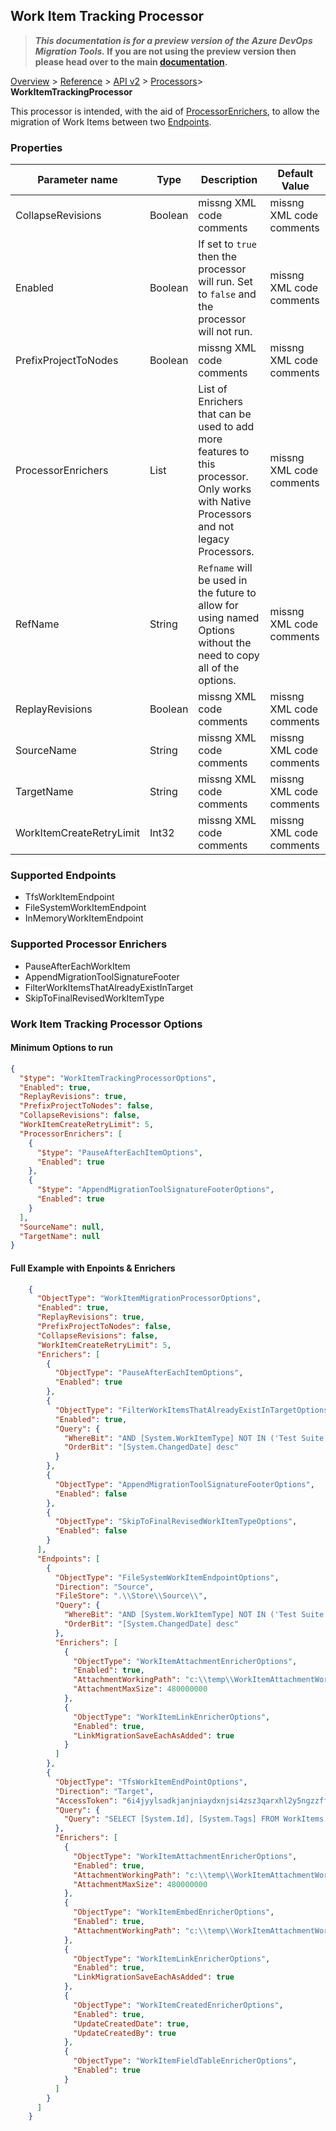 ## Work Item Tracking Processor


>**_This documentation is for a preview version of the Azure DevOps Migration Tools._ If you are not using the preview version then please head over to the main [documentation](https://nkdagility.github.io/azure-devops-migration-tools).**

[Overview](../../../index.md) > [Reference](../../index.md) > [API v2](../index.md) > [Processors](index.md)> **WorkItemTrackingProcessor**

This processor is intended, with the aid of [ProcessorEnrichers](../ProcessorEnrichers/index.md), to allow the migration of Work Items between two [Endpoints](../Endpoints/index.md).

### Properties

| Parameter name         | Type    | Description                              | Default Value                            |
|------------------------|---------|------------------------------------------|------------------------------------------|
| CollapseRevisions | Boolean | missng XML code comments | missng XML code comments |
| Enabled | Boolean | If set to `true` then the processor will run. Set to `false` and the processor will not run. | missng XML code comments |
| PrefixProjectToNodes | Boolean | missng XML code comments | missng XML code comments |
| ProcessorEnrichers | List | List of Enrichers that can be used to add more features to this processor. Only works with Native Processors and not legacy Processors. | missng XML code comments |
| RefName | String | `Refname` will be used in the future to allow for using named Options without the need to copy all of the options. | missng XML code comments |
| ReplayRevisions | Boolean | missng XML code comments | missng XML code comments |
| SourceName | String | missng XML code comments | missng XML code comments |
| TargetName | String | missng XML code comments | missng XML code comments |
| WorkItemCreateRetryLimit | Int32 | missng XML code comments | missng XML code comments |


### Supported Endpoints

- TfsWorkItemEndpoint
- FileSystemWorkItemEndpoint
- InMemoryWorkItemEndpoint

### Supported Processor Enrichers

- PauseAfterEachWorkItem
- AppendMigrationToolSignatureFooter
- FilterWorkItemsThatAlreadyExistInTarget
- SkipToFinalRevisedWorkItemType


### Work Item Tracking Processor Options


#### Minimum Options to run

```JSON
{
  "$type": "WorkItemTrackingProcessorOptions",
  "Enabled": true,
  "ReplayRevisions": true,
  "PrefixProjectToNodes": false,
  "CollapseRevisions": false,
  "WorkItemCreateRetryLimit": 5,
  "ProcessorEnrichers": [
    {
      "$type": "PauseAfterEachItemOptions",
      "Enabled": true
    },
    {
      "$type": "AppendMigrationToolSignatureFooterOptions",
      "Enabled": true
    }
  ],
  "SourceName": null,
  "TargetName": null
}
```

#### Full Example with Enpoints & Enrichers


```JSON
    {
      "ObjectType": "WorkItemMigrationProcessorOptions",
      "Enabled": true,
      "ReplayRevisions": true,
      "PrefixProjectToNodes": false,
      "CollapseRevisions": false,
      "WorkItemCreateRetryLimit": 5,
      "Enrichers": [
        {
          "ObjectType": "PauseAfterEachItemOptions",
          "Enabled": true
        },
        {
          "ObjectType": "FilterWorkItemsThatAlreadyExistInTargetOptions",
          "Enabled": true,
          "Query": {
            "WhereBit": "AND [System.WorkItemType] NOT IN ('Test Suite', 'Test Plan')",
            "OrderBit": "[System.ChangedDate] desc"
          }
        },
        {
          "ObjectType": "AppendMigrationToolSignatureFooterOptions",
          "Enabled": false
        },
        {
          "ObjectType": "SkipToFinalRevisedWorkItemTypeOptions",
          "Enabled": false
        }
      ],
      "Endpoints": [
        {
          "ObjectType": "FileSystemWorkItemEndpointOptions",
          "Direction": "Source",
          "FileStore": ".\\Store\\Source\\",
          "Query": {
            "WhereBit": "AND [System.WorkItemType] NOT IN ('Test Suite', 'Test Plan')",
            "OrderBit": "[System.ChangedDate] desc"
          },
          "Enrichers": [
            {
              "ObjectType": "WorkItemAttachmentEnricherOptions",
              "Enabled": true,
              "AttachmentWorkingPath": "c:\\temp\\WorkItemAttachmentWorkingFolder\\",
              "AttachmentMaxSize": 480000000
            },
            {
              "ObjectType": "WorkItemLinkEnricherOptions",
              "Enabled": true,
              "LinkMigrationSaveEachAsAdded": true
            }
          ]
        },
        {
          "ObjectType": "TfsWorkItemEndPointOptions",
          "Direction": "Target",
          "AccessToken": "6i4jyylsadkjanjniaydxnjsi4zsz3qarxhl2y5ngzzffiqdostq",
          "Query": {
            "Query": "SELECT [System.Id], [System.Tags] FROM WorkItems WHERE [System.TeamProject] = @TeamProject AND [System.WorkItemType] NOT IN ('Test Suite', 'Test Plan') ORDER BY [System.ChangedDate] desc"
          },
          "Enrichers": [
            {
              "ObjectType": "WorkItemAttachmentEnricherOptions",
              "Enabled": true,
              "AttachmentWorkingPath": "c:\\temp\\WorkItemAttachmentWorkingFolder\\",
              "AttachmentMaxSize": 480000000
            },
            {
              "ObjectType": "WorkItemEmbedEnricherOptions",
              "Enabled": true,
              "AttachmentWorkingPath": "c:\\temp\\WorkItemAttachmentWorkingFolder\\"
            },
            {
              "ObjectType": "WorkItemLinkEnricherOptions",
              "Enabled": true,
              "LinkMigrationSaveEachAsAdded": true
            },
            {
              "ObjectType": "WorkItemCreatedEnricherOptions",
              "Enabled": true,
              "UpdateCreatedDate": true,
              "UpdateCreatedBy": true
            },
            {
              "ObjectType": "WorkItemFieldTableEnricherOptions",
              "Enabled": true
            }
          ]
        }
      ]
    }
```
